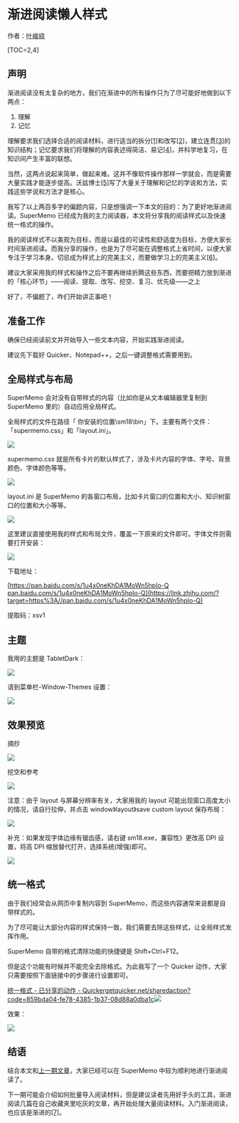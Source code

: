 # 渐进阅读懒人样式

作者：[叶峻峣](https://www.zhihu.com/people/L.M.Sherlock)

[TOC=2,4]

## 声明

渐进阅读没有太复杂的地方，我们在渐进中的所有操作只为了尽可能好地做到以下两点：

1.  理解
2.  记忆

理解要求我们选择合适的阅读材料，进行适当的拆分[\[1\]](https://zhuanlan.zhihu.com/p/318653942#ref_1)和改写[\[2\]](https://zhuanlan.zhihu.com/p/318653942#ref_2)，建立连贯[\[3\]](https://zhuanlan.zhihu.com/p/318653942#ref_3)的知识结构；记忆要求我们将理解的内容表述得简洁、易记[\[4\]](https://zhuanlan.zhihu.com/p/318653942#ref_4)，并科学地复习，在知识间产生丰富的联想。

当然，这两点说起来简单，做起来难。这并不像软件操作那样一学就会，而是需要大量实践才能逐步提高。沃兹博士[\[5\]](https://zhuanlan.zhihu.com/p/318653942#ref_5)写了大量关于理解和记忆的学说和方法，实践这些学说和方法才是核心。

我写了以上两百多字的偏题内容，只是想强调一下本文的目的：为了更好地渐进阅读。SuperMemo 已经成为我的主力阅读器，本文将分享我的阅读样式以及快速统一格式的操作。

我的阅读样式不以美观为目标，而是以最佳的可读性和舒适度为目标，方便大家长时间渐进阅读。而我分享的操作，也是为了尽可能在调整格式上省时间，以便大家专注于学习本身。切忌成为样式上的完美主义，而要做学习上的完美主义[\[6\]](https://zhuanlan.zhihu.com/p/318653942#ref_6)。

建议大家采用我的样式和操作之后不要再继续折腾这些东西，而要把精力放到渐进的「核心环节」——阅读、提取、改写、挖空、复习、优先级——之上

好了，不偏题了，咋们开始讲正事吧！

## 准备工作

确保已经阅读前文并开始导入一些文本内容，开始实践渐进阅读。

建议先下载好 Quicker、Notepad++，之后一键调整格式需要用到。

## 全局样式与布局

SuperMemo 会对没有自带样式的内容（比如你是从文本编辑器里复制到 SuperMemo 里的）自动应用全局样式。

全局样式的文件在路径「 你安装的位置\\sm18\\bin」下。主要有两个文件：「supermemo.css」和「layout.ini」。

  

![](https://pic2.zhimg.com/80/v2-e9a7f47dbe2b95ce49c1c1d7ffeb6181_1440w.jpg)

  

supermemo.css 就是所有卡片的默认样式了，涉及卡片内容的字体、字号、背景颜色、字体颜色等等。

  

![](https://pic1.zhimg.com/80/v2-a461341c5d5486f19af9034bbbcda2a4_1440w.jpg)

  

layout.ini 是 SuperMemo 的各窗口布局，比如卡片窗口的位置和大小、知识树窗口的位置和大小等等。

  

![](https://pic1.zhimg.com/80/v2-aa1079f5f197fc25de600447dbc0c368_1440w.jpg)

  

这里建议直接使用我的样式和布局文件，覆盖一下原来的文件即可。字体文件则需要打开安装：

  

![](https://pic1.zhimg.com/80/v2-65f4ef558b93b448e14566446b829f60_1440w.jpg)

  

下载地址：

[https://pan.baidu.com/s/1u4x0neKhDA1MoWn5hpIo-Q​pan.baidu.com/s/1u4x0neKhDA1MoWn5hpIo-Q](https://link.zhihu.com/?target=https%3A//pan.baidu.com/s/1u4x0neKhDA1MoWn5hpIo-Q)

提取码：xsv1

## 主题

我用的主题是 TabletDark：

  

![](https://pic4.zhimg.com/80/v2-67115679bccb96702f826e223e9aac17_1440w.jpg)

  

请到菜单栏-Window-Themes 设置：

  

![](https://pic1.zhimg.com/80/v2-e5dde3beaac5b8f9a8fc1a7b6dd33654_1440w.jpg)

## 效果预览

摘抄

  

![](https://pic2.zhimg.com/80/v2-86d8e6ecf4b5aca1fb0492cdfdb55975_1440w.jpg)

  

挖空和参考

  

![](https://pic3.zhimg.com/80/v2-b6abf04e58f456610c96c7562bcb09ce_1440w.jpg)

  

注意：由于 layout 与屏幕分辨率有关，大家用我的 layout 可能出现窗口高度太小的情况，请自行拉伸，并点击 window》layout》save custom layout 保存布局：

  

![](https://pic2.zhimg.com/80/v2-ea4fc4c99ee37ef89800ce603ce2c979_1440w.jpg)

  

补充：如果发现字体边缘有锯齿感，请右键 sm18.exe，兼容性》更改高 DPI 设置，将高 DPI 缩放替代打开，选择系统(增强)即可。

  

![](https://pic2.zhimg.com/80/v2-6dbc397af3330378cf03b83cbc98210d_1440w.jpg)

## 统一格式

由于我们经常会从网页中复制内容到 SuperMemo，而这些内容通常来说都是自带样式的。

为了尽可能让大部分内容的样式保持一致，我们需要去除这些样式，让全局样式发挥作用。

SuperMemo 自带的格式清除功能的快捷键是 Shift+Ctrl+F12。

但是这个功能有时候并不能完全去除格式。为此我写了一个 Quicker 动作，大家只需要按照下面链接中的步骤进行设置即可。

  

[统一格式 - 已分享的动作 - Quicker​getquicker.net/sharedaction?code=859bda04-fe78-4385-1b37-08d88a0dba1c![](https://pic4.zhimg.com/v2-819e751601d16d7d19be78c9d81b0223_120x160.jpg)](https://link.zhihu.com/?target=https%3A//getquicker.net/sharedaction%3Fcode%3D859bda04-fe78-4385-1b37-08d88a0dba1c)

  

效果：

![](https://pic3.zhimg.com/v2-5e68c73200991efede80cdf53d11f566_b.jpg)

## 结语

结合本文和[上一期文章](https://zhuanlan.zhihu.com/p/313684185)，大家已经可以在 SuperMemo 中较为顺利地进行渐进阅读了。

下一期可能会介绍如何批量导入阅读材料，但是建议读者先用好手头的工具，渐进阅读几篇在自己收藏夹里吃灰的文章，再开始处理大量阅读材料。入门渐进阅读，也应该是渐进的[\[7\]](https://zhuanlan.zhihu.com/p/318653942#ref_7)。